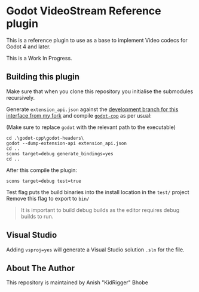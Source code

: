 # Godot VideoStream Reference plugin

This is a reference plugin to use as a base to implement Video codecs for Godot 4 and later.

This is a Work In Progress.

## Building this plugin
Make sure that when you clone this repository you initialise the submodules recursively.

Generate `extension_api.json` against the [development branch for this interface from my fork](https://github.com/kidrigger/godot/tree/gdext_videodecoder)
and compile [`godot-cpp`](https://github.com/godotengine/godot-cpp) as per usual:

(Make sure to replace `godot` with the relevant path to the executable)

```
cd .\godot-cpp\godot-headers\
godot --dump-extension-api extension_api.json
cd ..
scons target=debug generate_bindings=yes
cd ..
```

After this compile the plugin:
```
scons target=debug test=true
```
Test flag puts the build binaries into the install location in the `test/` project
Remove this flag to export to `bin/`

> It is important to build debug builds as the editor requires debug builds to run.

## Visual Studio
Adding `vsproj=yes` will generate a Visual Studio solution `.sln` for the file.


## About The Author

This repository is maintained by Anish "KidRigger" Bhobe
